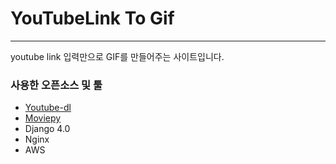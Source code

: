 # YouTubeLink To Gif
***
youtube link 입력만으로 GIF를 만들어주는 사이트입니다.

### 사용한 오픈소스 및 툴
* [Youtube-dl](https://github.com/ytdl-org/youtube-dl)
* [Moviepy](https://github.com/Zulko/moviepy)
* Django 4.0
* Nginx
* AWS

